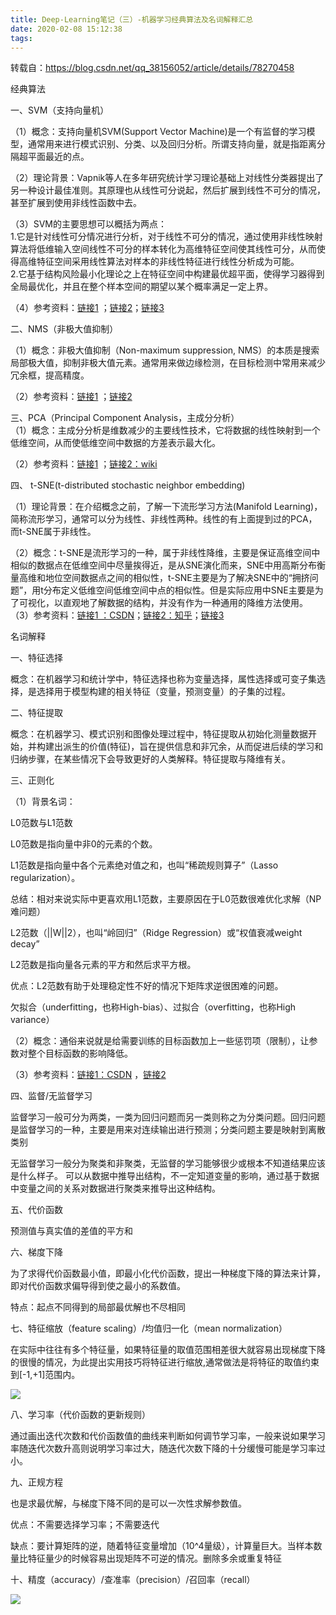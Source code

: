 ```yaml
---
title: Deep-Learning笔记（三）-机器学习经典算法及名词解释汇总
date: 2020-02-08 15:12:38
tags:
---
```

转载自：<https://blog.csdn.net/qq_38156052/article/details/78270458>

经典算法

一、SVM（支持向量机）

（1）概念：支持向量机SVM(Support Vector
Machine)是一个有监督的学习模型，通常用来进行模式识别、分类、以及回归分析。所谓支持向量，就是指距离分隔超平面最近的点。

（2）理论背景：​Vapnik等人在多年研究统计学习理论基础上对线性分类器提出了另一种设计最佳准则。其原理也从线性可分说起，然后扩展到线性不可分的情况，甚至扩展到使用非线性函数中去。

（3）SVM的主要思想可以概括为两点：  
1.它是针对线性可分情况进行分析，对于线性不可分的情况，通过使用非线性映射算法将低维输入空间线性不可分的样本转化为高维特征空间使其线性可分，从而使得高维特征空间采用线性算法对样本的非线性特征进行线性分析成为可能。  
2.它基于结构风险最小化理论之上在特征空间中构建最优超平面，使得学习器得到全局最优化，并且在整个样本空间的期望以某个概率满足一定上界。

（4）参考资料：[链接1](http://www.cnblogs.com/jerrylead/archive/2011/03/13/1982639.html)
；[链接2](https://zhuanlan.zhihu.com/p/21932911?refer=baina)；[链接3](https://www.zhihu.com/question/21094489)

二、NMS（非极大值抑制）

（1）概念：非极大值抑制（Non-maximum suppression,
NMS）的本质是搜索局部极大值，抑制非极大值元素。通常用来做边缘检测，在目标检测中常用来减少冗余框，提高精度。

（2）参考资料：[链接1](http://blog.csdn.net/shuzfan/article/details/52711706)
；[链接2](http://blog.csdn.net/pandav5/article/details/50997272)

三、PCA（Principal Component Analysis，主成分分析）  
（1）概念：主成分分析是维数减少的主要线性技术，它将数据的线性映射到一个低维空间，从而使低维空间中数据的方差表示最大化。

（2）参考资料：[链接1](http://www.cnblogs.com/xbinworld/archive/2011/11/24/pca.html)
；[链接2：wiki](https://en.wikipedia.org/wiki/Principal_component_analysis)  

四、 t-SNE(t-distributed stochastic neighbor embedding)

（1）理论背景：在介绍概念之前，了解一下流形学习方法(Manifold
Learning)，简称流形学习，通常可以分为线性、非线性两种。线性的有上面提到过的PCA，而t-SNE属于非线性。

（2）概念：t-SNE是流形学习的一种，属于非线性降维，主要是保证高维空间中相似的数据点在低维空间中尽量挨得近，是从SNE演化而来，SNE中用高斯分布衡量高维和地位空间数据点之间的相似性，t-SNE主要是为了解决SNE中的“拥挤问题”，用t分布定义低维空间低维空间中点的相似性。但是实际应用中SNE主要是为了可视化，以直观地了解数据的结构，并没有作为一种通用的降维方法使用。  
（3）参考资料：[链接1
：CSDN](http://blog.csdn.net/u012162613/article/details/45920827)；[链接2：知乎](https://www.zhihu.com/question/52022955?from=profile_question_card)；[链接3](http://www.datakit.cn/blog/2017/02/05/t_sne_full.html)  
  
  

名词解释

一、特征选择

概念：在机器学习和统计学中，特征选择也称为变量选择，属性选择或可变子集选择，是选择用于模型构建的相关特征（变量，预测变量）的子集的过程。

二、特征提取

概念：在机器学习、模式识别和图像处理过程中，特征提取从初始化测量数据开始，并构建出派生的价值(特征)，旨在提供信息和非冗余，从而促进后续的学习和归纳步骤，在某些情况下会导致更好的人类解释。特征提取与降维有关。

三、正则化

（1）背景名词：

L0范数与L1范数  

L0范数是指向量中非0的元素的个数。

L1范数是指向量中各个元素绝对值之和，也叫“稀疏规则算子”（Lasso regularization）。

总结：相对来说实际中更喜欢用L1范数，主要原因在于L0范数很难优化求解（NP难问题）

L2范数（||W||2），也叫“岭回归”（Ridge Regression）或“权值衰减weight decay”

L2范数是指向量各元素的平方和然后求平方根。

优点：L2范数有助于处理稳定性不好的情况下矩阵求逆很困难的问题。

欠拟合（underfitting，也称High-bias）、过拟合（overfitting，也称High variance）

  

（2）概念：通俗来说就是给需要训练的目标函数加上一些惩罚项（限制），让参数对整个目标函数的影响降低。

（3）参考资料：[链接1：CSDN](http://blog.csdn.net/zouxy09/article/details/24971995)
，[链接2](https://charlesliuyx.github.io/2017/10/03/%E3%80%90%E7%9B%B4%E8%A7%82%E8%AF%A6%E8%A7%A3%E3%80%91%E4%BB%80%E4%B9%88%E6%98%AF%E6%AD%A3%E5%88%99%E5%8C%96/)

四、监督/无监督学习

监督学习一般可分为两类，一类为回归问题而另一类则称之为分类问题。回归问题是监督学习的一种，主要是用来对连续输出进行预测；分类问题主要是映射到离散类别

无监督学习一般分为聚类和非聚类，无监督的学习能够很少或根本不知道结果应该是什么样子。
可以从数据中推导出结构，不一定知道变量的影响，通过基于数据中变量之间的关系对数据进行聚类来推导出这种结构。

五、代价函数

预测值与真实值的差值的平方和

六、梯度下降

为了求得代价函数最小值，即最小化代价函数，提出一种梯度下降的算法来计算，即对代价函数求偏导得到使之最小的系数值。

特点：起点不同得到的局部最优解也不尽相同

七、特征缩放（feature scaling）/均值归一化（mean normalization）

在实际中往往有多个特征量，如果特征量的取值范围相差很大就容易出现梯度下降的很慢的情况，为此提出实用技巧将特征进行缩放,通常做法是将特征的取值约束到[-1,+1]范围内。

![](0.png)  

八、学习率（代价函数的更新规则）

通过画出迭代次数和代价函数值的曲线来判断如何调节学习率，一般来说如果学习率随迭代次数升高则说明学习率过大，随迭代次数下降的十分缓慢可能是学习率过小。

九、正规方程

也是求最优解，与梯度下降不同的是可以一次性求解参数值。

优点：不需要选择学习率；不需要迭代

缺点：要计算矩阵的逆，随着特征变量增加（10^4量级），计算量巨大。当样本数量比特征量少的时候容易出现矩阵不可逆的情况。删除多余或重复特征

十、精度（accuracy）/查准率（precision）/召回率（recall）

![](1.png)


